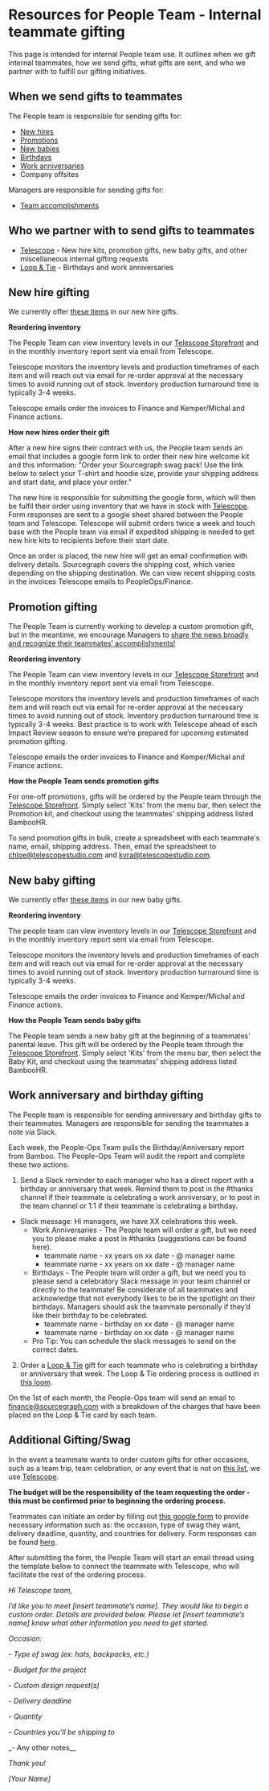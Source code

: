 # Resources for People Team - Internal teammate gifting

This page is intended for internal People team use. It outlines when we gift internal teammates, how we send gifts, what gifts are sent, and who we partner with to fulfill our gifting initiatives.

## When we send gifts to teammates

The People team is responsible for sending gifts for:

- [New hires](internal-swag.md#New-hire-gifting)
- [Promotions](internal-swag.md#Promotion-gifting)
- [New babies](internal-swag.md#New-baby-gifting)
- [Birthdays](internal-swag.md#Work-anniversary-and-birthday-gifting)
- [Work anniversaries](internal-swag.md#Work-anniversary-and-birthday-gifting)
- Company offsites

Managers are responsible for sending gifts for:

- [Team accomplishments](internal-swag.md#Additional-Gifting/Swag)

## Who we partner with to send gifts to teammates

- [Telescope](https://www.telescopestudio.com/) - New hire kits, promotion gifts, new baby gifts, and other miscellaneous internal gifting requests
- [Loop & Tie](https://www.loopandtie.com/) - Birthdays and work anniversaries

## New hire gifting

We currently offer [these items](../../../../benefits-pay-perks/benefits-perks/celebrate.md#new-hires) in our new hire gifts.

**Reordering inventory**

The People Team can view inventory levels in our [Telescope Storefront](https://sourcegraph.telescopestudio.com/) and in the monthly inventory report sent via email from Telescope.

Telescope monitors the inventory levels and production timeframes of each item and will reach out via email for re-order approval at the necessary times to avoid running out of stock. Inventory production turnaround time is typically 3-4 weeks.

Telescope emails order the invoices to Finance and Kemper/Michal and Finance actions.

**How new hires order their gift**

After a new hire signs their contract with us, the People team sends an email that includes a google form link to order their new hire welcome kit and this information: "Order your Sourcegraph swag pack! Use the link below to select your T-shirt and hoodie size, provide your shipping address and start date, and place your order."

The new hire is responsible for submitting the google form, which will then be fulfil their order using inventory that we have in stock with [Telescope](https://www.telescopestudio.com/). Form responses are sent to a google sheet shared between the People team and Telescope. Telescope will submit orders twice a week and touch base with the People team via email if expedited shipping is needed to get new hire kits to recipients before their start date.

Once an order is placed, the new hire will get an email confirmation with delivery details. Sourcegraph covers the shipping cost, which varies depending on the shipping destination. We can view recent shipping costs in the invoices Telescope emails to PeopleOps/Finance.

## Promotion gifting

The People Team is currently working to develop a custom promotion gift, but in the meantime, we encourage Managers to [share the news broadly and recognize their teammates’ accomplishments!](../../../../benefits-pay-perks/benefits-perks/celebrate.md#promotions)

**Reordering inventory**

The People Team can view inventory levels in our [Telescope Storefront](https://sourcegraph.telescopestudio.com/) and in the monthly inventory report sent via email from Telescope.

Telescope monitors the inventory levels and production timeframes of each item and will reach out via email for re-order approval at the necessary times to avoid running out of stock. Inventory production turnaround time is typically 3-4 weeks. Best practice is to work with Telescope ahead of each Impact Review season to ensure we’re prepared for upcoming estimated promotion gifting.

Telescope emails the order invoices to Finance and Kemper/Michal and Finance actions.

**How the People Team sends promotion gifts**

For one-off promotions, gifts will be ordered by the People team through the [Telescope Storefront](https://sourcegraph.telescopestudio.com/). Simply select 'Kits' from the menu bar, then select the Promotion kit, and checkout using the teammates' shipping address listed BambooHR.

To send promotion gifts in bulk, create a spreadsheet with each teammate's name, email, shipping address. Then, email the spreadsheet to chloe@telescopestudio.com and kyra@telescopestudio.com.

## New baby gifting

We currently offer [these items](../../../../benefits-pay-perks/benefits-perks/celebrate.md#new-babies) in our new baby gifts.

**Reordering inventory**

The people team can view inventory levels in our [Telescope Storefront](https://sourcegraph.telescopestudio.com/) and in the monthly inventory report sent via email from Telescope.

Telescope monitors the inventory levels and production timeframes of each item and will reach out via email for re-order approval at the necessary times to avoid running out of stock. Inventory production turnaround time is typically 3-4 weeks.

Telescope emails the order invoices to Finance and Kemper/Michal and Finance actions.

**How the People Team sends baby gifts**

The People team sends a new baby gift at the beginning of a teammates' parental leave. This gift will be ordered by the People team through the [Telescope Storefront](https://sourcegraph.telescopestudio.com/). Simply select 'Kits' from the menu bar, then select the Baby Kit, and checkout using the teammates' shipping address listed BambooHR.

## Work anniversary and birthday gifting

The People team is responsible for sending anniversary and birthday gifts to their teammates. Managers are responsible for sending the teammates a note via Slack.

Each week, the People-Ops Team pulls the Birthday/Anniversary report from Bamboo. The People-Ops Team will audit the report and complete these two actions:

1. Send a Slack reminder to each manager who has a direct report with a birthday or anniversary that week. Remind them to post in the #thanks channel if their teammate is celebrating a work anniversary, or to post in the team channel or 1:1 if their teammate is celebrating a birthday.
  - Slack message: Hi managers, we have XX celebrations this week.
      - Work Anniversaries - The People team will order a gift, but we need you to please make a post in #thanks (suggestions can be found here).
         - teammate name - xx years on xx date - @ manager name
         - teammate name - xx years on xx date - @ manager name
      - Birthdays - The People team will order a gift, but we need you to please send a celebratory Slack message in your team channel or directly to the teammate! Be considerate of all teammates and acknowledge that not everybody likes to be in the spotlight on their birthdays. Managers should ask the teammate personally if they’d like their birthday to be celebrated.
         - teammate name - birthday on xx date - @ manager name
         - teammate name - birthday on xx date - @ manager name
       - Pro Tip: You can schedule the slack messages to send on the correct dates.

2. Order a [Loop & Tie](../../../../benefits-pay-perks/benefits-perks/celebrate.md#loop--tie) gift for each teammate who is celebrating a birthday or anniversary that week. The Loop & Tie ordering process is outlined in [this loom](https://loom.com/share/c8141e51d8494e28840c16cd6f3839e1).

On the 1st of each month, the People-Ops team will send an email to finance@sourcegraph.com with a breakdown of the charges that have been placed on the Loop & Tie card by each team.

## Additional Gifting/Swag

In the event a teammate wants to order custom gifts for other occasions, such as a team trip, team celebration, or any event that is not on [this list](../../../../benefits-pay-perks/benefits-perks/celebrate.md#when-we-send-gifts-to-teammates), we use [Telescope](https://www.telescopestudio.com/).

**The budget will be the responsibility of the team requesting the order - this must be confirmed prior to beginning the ordering process.**

Teammates can initiate an order by filling out [this google form](https://docs.google.com/forms/d/e/1FAIpQLScCBlGZA4HOEi3oh-uEQt2NaK9wh8qtWlVzfIAavkTJQQxz0w/viewform) to provide necessary information such as: the occasion, type of swag they want, delivery deadline, quantity, and countries for delivery. Form responses can be found [here](https://docs.google.com/forms/d/1YUz8_Bbd9H-Kip00da50iB_xZqQuQhSu7Y-1ghbI_jE/edit#responses).

After submitting the form, the People Team will start an email thread using the template below to connect the teammate with Telescope, who will facilitate the rest of the ordering process.

_Hi Telescope team,_

_I’d like you to meet [insert teammate’s name]. They would like to begin a custom order. Details are provided below. Please let [insert teammate’s name] know what other information you need to get started._

_Occasion:_

_- Type of swag (ex: hats, backpacks, etc.)_

_- Budget for the project_

_- Custom design request(s)_

_- Delivery deadline_

_- Quantity_

_- Countries you’ll be shipping to_

\_- Any other notes\_\_

_Thank you!_

_[Your Name]_
